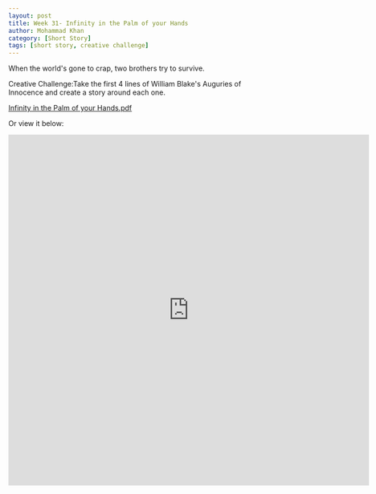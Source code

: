 ```yaml
---
layout: post
title: Week 31- Infinity in the Palm of your Hands
author: Mohammad Khan
category: [Short Story]
tags: [short story, creative challenge]
---
```

When the world's gone to crap, two brothers try to survive.

Creative Challenge:Take the first 4 lines of William Blake's Auguries of Innocence and create a story around each one.


<p><a href="https://drive.google.com/file/d/1wO1rIJrKAlBVZDhOOEKlDYATQlr-5Zu9/view?usp=sharing">
Infinity in the Palm of your Hands.pdf</a></p>

Or view it below: 
<!-- <embed src="https://drive.google.com/file/d/1mrL8nISYXGzBGAjVw-4hgwagVCEkNMaT/view?usp=sharing#toolbar=0" width="800px" height="2100px" /> -->
<iframe
src="https://drive.google.com/file/d/1wO1rIJrKAlBVZDhOOEKlDYATQlr-5Zu9/view?usp=sharing&embedded=true"
style="width:718px; height:700px;" frameborder="0"></iframe>